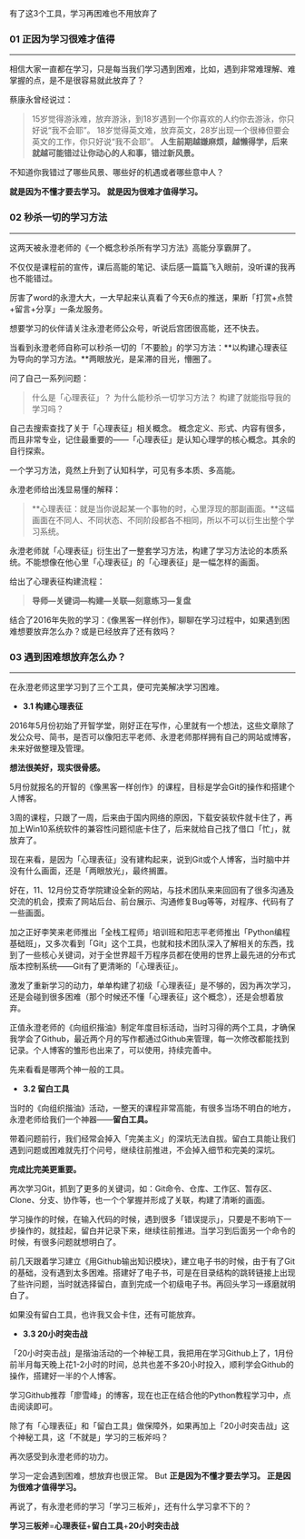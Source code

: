 有了这3个工具，学习再困难也不用放弃了

### **01 正因为学习很难才值得**
***

相信大家一直都在学习，只是每当我们学习遇到困难，比如，遇到非常难理解、难掌握的点，是不是很容易就此放弃了？

蔡康永曾经说过：
>15岁觉得游泳难，放弃游泳，到18岁遇到一个你喜欢的人约你去游泳，你只好说“我不会耶”。
18岁觉得英文难，放弃英文，28岁出现一个很棒但要会英文的工作，你只好说“我不会耶”。
**人生前期越嫌麻烦，越懒得学，后来就越可能错过让你动心的人和事，错过新风景。**

不知道你我错过了哪些风景、哪些好的机遇或者哪些意中人？

**就是因为不懂才要去学习。**
**就是因为很难才值得学习。**

### **02 秒杀一切的学习方法**
***
这两天被永澄老师的《一个概念秒杀所有学习方法》高能分享霸屏了。

不仅仅是课程前的宣传，课后高能的笔记、读后感一篇篇飞入眼前，没听课的我再也不能错过。

厉害了word的永澄大大，一大早起来认真看了今天6点的推送，果断「打赏+点赞+留言+分享」一条龙服务。

想要学习的伙伴请关注永澄老师公众号，听说后宫团很高能，还不快去。

当看到永澄老师自称可以秒杀一切的「不要脸」的学习方法：**以构建心理表征为导向的学习方法。**两眼放光，是呆滞的目光，懵圈了。

问了自己一系列问题：
>什么是「心理表征」？
为什么能秒杀一切学习方法？
构建了就能指导我的学习吗？

自己去搜索查找了关于「心理表征」相关概念。
概念定义、形式、内容有很多，而且非常专业，记住最重要的——「心理表征」是认知心理学的核心概念。其余的自行探索。

一个学习方法，竟然上升到了认知科学，可见有多本质、多高能。

永澄老师给出浅显易懂的解释：
>**心理表征：就是当你说起某一个事物的时，心里浮现的那副画面。**这幅画面在不同人、不同状态、不同阶段都各不相同，所以不可以衍生出整个学习系统。

永澄老师就「心理表征」衍生出了一整套学习方法，构建了学习方法论的本质系统。不能想像在他心里「心理表征」的「心理表征」是一幅怎样的画面。

给出了心理表征构建流程：
>**导师—关键词—构建—关联—刻意练习—复盘**

结合了2016年失败的学习：《像黑客一样创作》，聊聊在学习过程中，如果遇到困难想要放弃怎么办？或是已经放弃了还有救吗？

### **03 遇到困难想放弃怎么办？**
***
在永澄老师这里学习到了三个工具，便可完美解决学习困难。

- **3.1 构建心理表征**

2016年5月份初始了开智学堂，刚好正在写作，心里就有一个想法，这些文章除了发公众号、简书，是否可以像阳志平老师、永澄老师那样拥有自己的网站或博客，未来好做整理及管理。

**想法很美好，现实很骨感。**

5月份就报名的开智的《像黑客一样创作》的课程，目标是学会Git的操作和搭建个人博客。

3周的课程，只跟了一周，后来由于国内网络的原因，下载安装软件就卡住了，再加上Win10系统软件的兼容性问题彻底卡住了，后来就给自己找了借口「忙」，就放弃了。

现在来看，是因为「心理表征」没有建构起来，说到Git或个人博客，当时脑中并没有什么画面，还是「两眼放光」，最终搁置。

好在，11、12月份艾奇学院建设全新的网站，与技术团队来来回回有了很多沟通及交流的机会，摸索了网站后台、前台展示、沟通修复Bug等等，对程序、代码有了一些画面。

加之正好李笑来老师推出「全栈工程师」培训班和阳志平老师推出「Python编程基础班」，又多次看到「Git」这个工具，也就和技术团队深入了解相关的东西，找到了一些核心关键词，对于全世界超千万程序员都在使用的世界上最先进的分布式版本控制系统——Git有了更清晰的「心理表征」。

激发了重新学习的动力，单单构建了初级「心理表征」是不够的，因为再次学习，还是会碰到很多困难（那个时候还不懂「心理表征」这个概念），还是会想着放弃。

正值永澄老师的《向组织揩油》制定年度目标活动，当时习得的两个工具，才确保我学会了Github，最近两个月的写作都通过Github来管理，每一次修改都能找到记录。个人博客的雏形也出来了，可以使用，持续完善中。

先来看看是哪两个神一般的工具。

- **3.2 留白工具**

当时的《向组织揩油》活动，一整天的课程非常高能，有很多当场不明白的地方，永澄老师给我们一个神器——**留白工具。**

带着问题前行，我们经常会掉入「完美主义」的深坑无法自拔。留白工具能让我们遇到问题或困难就先打个问号，继续往前推进，不会掉入细节和完美的深坑。

**完成比完美更重要。**

再次学习Git，抓到了更多的关键词，如：Git命令、仓库、工作区、暂存区、Clone、分支、协作等，也一个个掌握并形成了关联，构建了清晰的画面。

学习操作的时候，在输入代码的时候，遇到很多「错误提示」，只要是不影响下一步操作的，就挂起，留白并记录下来，继续往前推进。当学习到后面另一个命令的时候，有很多问题就想明白了。

前几天跟着学习建立《用Github输出知识模块》，建立电子书的时候，由于有了Git的基础，没有遇到太多困难。搭建好了电子书，可是在目录结构的跳转链接上出现了些许问题，当时就选择留白，直到完成一个初级电子书。再回头学习一琢磨就明白了。

如果没有留白工具，也许我又会卡住，还有可能放弃。

- **3.3 20小时突击战**

「20小时突击战」是揩油活动的一个神秘工具，我把用在学习Github上了，1月份前半月每天晚上花1-2小时的时间，总共也差不多20小时投入，顺利学会Github的操作，搭建好一半的个人博客。

学习Github推荐「廖雪峰」的博客，现在也正在结合他的Python教程学习中，点击阅读即可。

除了有「心理表征」和「留白工具」做保障外，如果再加上「20小时突击战」这个神秘工具，这「不就是」学习的三板斧吗？

再次感受到永澄老师的功力。

学习一定会遇到困难，想放弃也很正常。
But
**正是因为不懂才要去学习。**
**正是因为很难才值得学习。**

再说了，有永澄老师的学习「学习三板斧」，还有什么学习拿不下的？

**学习三板斧**=**心理表征**+**留白工具**+**20小时突击战**

